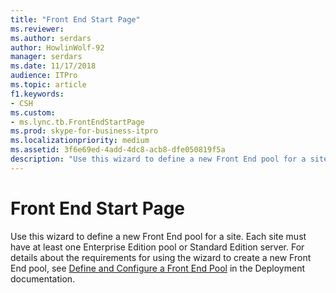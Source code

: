 ```yaml
---
title: "Front End Start Page"
ms.reviewer: 
ms.author: serdars
author: HowlinWolf-92
manager: serdars
ms.date: 11/17/2018
audience: ITPro
ms.topic: article
f1.keywords:
- CSH
ms.custom:
- ms.lync.tb.FrontEndStartPage
ms.prod: skype-for-business-itpro
ms.localizationpriority: medium
ms.assetid: 3f6e69ed-4add-4dc8-acb8-dfe050819f5a
description: "Use this wizard to define a new Front End pool for a site. Each site must have at least one Enterprise Edition pool or Standard Edition server. For details about the requirements for using the wizard to create a new Front End pool, see Define and Configure a Front End Pool in the Deployment documentation."
---
```


# Front End Start Page

Use this wizard to define a new Front End pool for a site. Each site must have at least one Enterprise Edition pool or Standard Edition server. For details about the requirements for using the wizard to create a new Front End pool, see [Define and Configure a Front End Pool](/previous-versions/office/lync-server-2013/lync-server-2013-define-and-configure-a-front-end-pool-or-standard-edition-server) in the Deployment documentation.